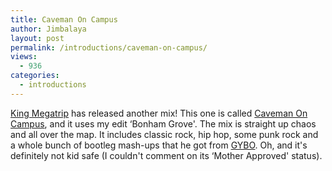```yaml
---
title: Caveman On Campus
author: Jimbalaya
layout: post
permalink: /introductions/caveman-on-campus/
views:
  - 936
categories:
  - introductions
---
```


[King Megatrip][2] has released another mix! This one is called [Caveman On Campus][3], and it uses my edit ‘Bonham Grove'. The mix is straight up chaos and all over the map. It includes classic rock, hip hop, some punk rock and a whole bunch of bootleg mash-ups that he got from [GYBO][4]. Oh, and it's definitely not kid safe (I couldn't comment on its ‘Mother Approved' status).

 [2]: http://megatrip.blogspot.com/
 [3]: http://www.bmbx.org/2008/01/caveman-on-campus/
 [4]: http://www.gybo-v3.co.uk/

